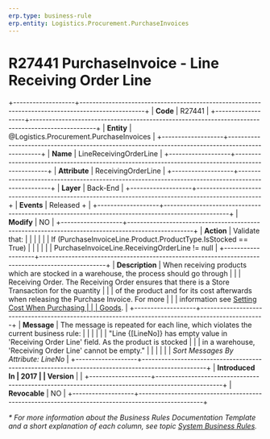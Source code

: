 ```yaml
---
erp.type: business-rule
erp.entity: Logistics.Procurement.PurchaseInvoices
---
```


# R27441 PurchaseInvoice - Line Receiving Order Line
+-------------------+--------------------------------------------------------------------------------------------------+
| **Code**          | R27441                                                                                           |
+-------------------+--------------------------------------------------------------------------------------------------+
| **Entity**        | @Logistics.Procurement.PurchaseInvoices                                                          |
+-------------------+--------------------------------------------------------------------------------------------------+
| **Name**          | LineReceivingOrderLine                                                                           |
+-------------------+--------------------------------------------------------------------------------------------------+
| **Attribute**     | ReceivingOrderLine                                                                               |
+-------------------+--------------------------------------------------------------------------------------------------+
| **Layer**         | Back-End                                                                                         |
+-------------------+--------------------------------------------------------------------------------------------------+
| **Events**        | Released +                                                                                       |
+-------------------+--------------------------------------------------------------------------------------------------+
| **Modify**        | NO                                                                                               |
+-------------------+--------------------------------------------------------------------------------------------------+
| **Action**        | Validate that:                                                                                   |
|                   |                                                                                                  |
|                   | If (PurchaseInvoiceLine.Product.ProductType.IsStocked == True)                                   |
|                   |                                                                                                  |
|                   | PurchaseInvoiceLine.ReceivingOrderLine != null                                                   |
+-------------------+--------------------------------------------------------------------------------------------------+
| **Description**   | When receiving products which are stocked in a warehouse, the process should go through          |
|                   | Receiving Order. The Receiving Order ensures that there is a Store Transaction for the quantity  |
|                   | of the product and for its cost afterwards when releasing the Purchase Invoice. For more         |
|                   | information see [Setting Cost When Purchasing                                                    |
|                   | Goods](https://confluence.erp.net/display/techdoc/Setting+Cost+When+Purchasing+Goods).           |
+-------------------+--------------------------------------------------------------------------------------------------+
| **Message**       | The message is repeated for each line, which violates the current business rule:                 |
|                   |                                                                                                  |
|                   | \"Line {\[LineNo\]} has empty value in \'Receiving Order Line\' field. As the product is stocked |
|                   | in а warehouse, \'Receiving Order Line\' cannot be empty.\"                                      |
|                   |                                                                                                  |
|                   | *Sort Messages By Attribute: LineNo*                                                             |
+-------------------+--------------------------------------------------------------------------------------------------+
| **Introduced In   | 2017                                                                                             |
| Version**         |                                                                                                  |
+-------------------+--------------------------------------------------------------------------------------------------+
| **Revocable**     | NO                                                                                               |
+-------------------+--------------------------------------------------------------------------------------------------+

*\* For more information about the Business Rules Documentation Template and a short explanation of each column, see
topic [System Business Rules](../templates/template-description-system-business-rules.md).*
